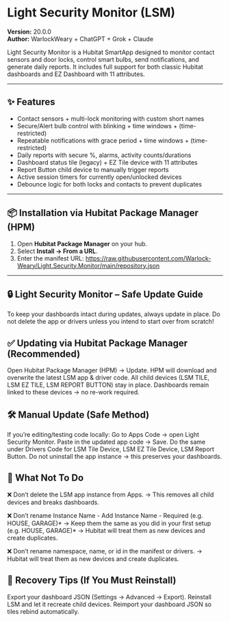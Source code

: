 # Light Security Monitor (LSM)

**Version:** 20.0.0  
**Author:** WarlockWeary + ChatGPT + Grok + Claude  

Light Security Monitor is a Hubitat SmartApp designed to monitor contact sensors and door locks, control smart bulbs, send notifications, and generate daily reports. It includes full support for both classic Hubitat dashboards and EZ Dashboard with 11 attributes.

---

## ✨ Features
- Contact sensors + multi-lock monitoring with custom short names
- Secure/Alert bulb control with blinking + time windows + (time-restricted)
- Repeatable notifications with grace period + time windows + (time-restricted)
- Daily reports with secure %, alarms, activity counts/durations
- Dashboard status tile (legacy) + EZ Tile device with 11 attributes
- Report Button child device to manually trigger reports
- Active session timers for currently open/unlocked devices
- Debounce logic for both locks and contacts to prevent duplicates

---

## 📦 Installation via Hubitat Package Manager (HPM)

1. Open **Hubitat Package Manager** on your hub.  
2. Select **Install → From a URL**.  
3. Enter the manifest URL: https://raw.githubusercontent.com/Warlock-Weary/Light.Security.Monitor/main/repository.json

---------------------------------------------------------------------------------------------------------------------------------

## 🔒 Light Security Monitor – Safe Update Guide

To keep your dashboards intact during updates, always update in place.
Do not delete the app or drivers unless you intend to start over from scratch!


## ✅ Updating via Hubitat Package Manager (Recommended)

Open Hubitat Package Manager (HPM) → Update.
HPM will download and overwrite the latest LSM app & driver code.
All child devices (LSM TILE, LSM EZ TILE, LSM REPORT BUTTON) stay in place.
Dashboards remain linked to these devices → no re-work required.

## 🛠 Manual Update (Safe Method)

If you’re editing/testing code locally:
Go to Apps Code → open Light Security Monitor.
Paste in the updated app code → Save.
Do the same under Drivers Code for LSM Tile Device, LSM EZ Tile Device, LSM Report Button.
Do not uninstall the app instance → this preserves your dashboards.

## 🚫 What Not To Do

❌ Don’t delete the LSM app instance from Apps.
→ This removes all child devices and breaks dashboards.

❌ Don’t rename Instance Name - Add Instance Name - Required (e.g. HOUSE, GARAGE)*
→ Keep them the same as you did in your first setup (e.g. HOUSE, GARAGE)*
→ Hubitat will treat them as new devices and create duplicates.

❌ Don’t rename namespace, name, or id in the manifest or drivers.
→ Hubitat will treat them as new devices and create duplicates.

## 🧰 Recovery Tips (If You Must Reinstall)

Export your dashboard JSON (Settings → Advanced → Export).
Reinstall LSM and let it recreate child devices.
Reimport your dashboard JSON so tiles rebind automatically.
